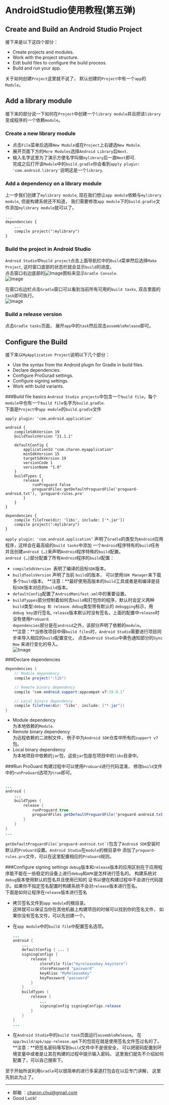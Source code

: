 AndroidStudio使用教程(第五弹)
===

Create and Build an Android Studio Project
---

接下来是以下这四个部分：     
- Create projects and modules.
- Work with the project structure.
- Eidt build files to configure the build process.
- Build and run your app. 

关于如何创建`Project`这里就不说了， 默认创建的`Project`中有一个`app`的`Module`。

Add a library module
---

接下来的部分说一下如何在`Project`中创建一个`library module`并且把该`library`变成程序的一个依赖`module`。

### Create a new library module

- 点击`File`菜单后选择`New Module`或在`Project`上右键选`New Module`.     
- 展开页面下方的`More Modules`选择`Android Library`后`Next`.      
- 输入名字这里为了演示方便名字叫做`mylibrary`后一直`Next`即可.      
完成之后打开该`Module`中的`build.gradle`你会看到`apply plugin: 'com.android.library'`说明这是一个`library`.    

### Add a dependency on a library module   
上一步我们创建了`mylibrary module`, 现在我们想让`app module`依赖与`mylibrary module`, 但是构建系统还不知道，
我们需要修改`app module`下的`build.gradle`文件添加`mylibrary module`就可以了。 

```xml
...
dependencies {
    ...
    compile project(":mylibrary")
}
```

### Build the project in Android Studio
`Android Studio`中`build project`点击上面导航栏中的`Build`菜单然后选择`Make Project`, 这时窗口底部的状态栏就会显示`build`的进度。       
点击窗口右边底部的![Image](https://github.com/CharonChui/Pictures/blob/master/AndroidStudio_5_2.png)图标来显示`Gradle Console`.      
![Image](https://github.com/CharonChui/Pictures/blob/master/AndroidStudio_5_3.png?raw=true)

在窗口右边栏点击`Gradle`窗口可以看到当前所有可用的`build tasks`, 双击里面的`task`即可执行。      
![Image](https://github.com/CharonChui/Pictures/blob/master/AndroidStudio_5_4.png?raw=true)

### Build a release version
点击`Gradle tasks`页面， 展开`app`中的`task`然后双击`assembleRelease`即可。 

Configure the Build
---

接下来以`MyApplication Project`说明以下几个部分：     
- Use the syntax from the Android plugin for Gradle in build files.
- Declare dependencies.
- Configure ProGurad settings. 
- Configure signing settings.
- Work with build variants. 

###Build file basics
`Android Studio projects`中包含一个`build file`，每个`module`中也有一个`build file`名字为`build.gradle`.  
下面是`Project`中`app module`的`build.gradle`文件      
```
apply plugin: 'com.android.application'

android {
    compileSdkVersion 19
    buildToolsVersion "21.1.1"

    defaultConfig {
        applicationId "com.charon.myapplication"
        minSdkVersion 15
        targetSdkVersion 19
        versionCode 1
        versionName "1.0"
    }
    buildTypes {
        release {
            runProguard false
            proguardFiles getDefaultProguardFile('proguard-android.txt'), 'proguard-rules.pro'
        }
    }
}

dependencies {
    compile fileTree(dir: 'libs', include: ['*.jar'])
    compile project(":mylibrary")
}

```
```apply plugin: 'com.android.application’```  声明了`Gradle`的类型为`Android`应用程序，这样会在最高级的`build tasks`中添加
一个`Android`程序特有的`build`任务并且创建`android {…}`来声明`Android`程序特殊的`build`配置。      
`android {…}`部分配置了所有`Android`程序的`build`配置：     
- `compileSdkVersion `表明了编译的目标`SDK`版本。
- `buildToolsVersion` 声明了当前 `build`的版本， 可以使用`SDK Manager`来下载多个`build`版本。 
    **注意：**最好使用高版本的`build`工具或者是和编译是目标`SDK`版本对应的`build`版本。 
- `defaultConfig`配置了`AndroidManifest.xml`中的重要设置。
- `buildTyppes`部分控制着如何去`build`和打包你的程序，默认时会定义两种`build`类型:`debug 和 release`. `debug`类型带有默认的
`debugging`标示，用`debug key`进行签名, `release`版本默认时没有签名，上面的配置中`release`时没有使用`ProGuard`.      
`dependencies`部分是在`android`之外，该部分声明了依赖的`module`。     
**注意：**当修改项目中得`build files`时，`Android Studio`需要进行项目同步来导入相应的`build`配置变化， 点击`Android Studio`中黄色通知部分的`Sync Now`
来进行变化的导入。               
![Image](https://github.com/CharonChui/Pictures/blob/master/AndroidStudio_5_5.png)     

###Declare dependencies
```java
dependencies {
    // Module dependency
    compile project(":lib")

    // Remote binary dependency
    compile 'com.android.support:appcompat-v7:19.0.1'

    // Local binary dependency
    compile fileTree(dir: 'libs', include: ['*.jar'])
}
```
- Module dependency     
    为本地依赖的`Module`. 
- Remote binary dependency    
    为远程依赖的二进制文件， 例子中为`Android SDK`仓库中所有的`support v7`包。    
- Local binary dependency     
    为本地项目中依赖的`jar`包，这些`jar`包是在项目中的`libs`目录中。    

###Run ProGuard
构建过程中可以使用`ProGuard`进行代码混淆， 修改`build`文件中的`runProGuard`选项为`true`即可。   
```java

...
android {
    ...
    buildTypes {
        release {
            runProguard true
            proguardFiles getDefaultProguardFile('proguard-android.txt'), 'proguard-rules.pro'
        }
    }
}
...
```
```getDefaultProguardFile(`proguard-android.txt`)```包含了`Android SDK`安装时默认的`ProGuard`设置。`Android Studio`在`module`的根目录中
添加了`proguard-rules.pro`文件，可以在这里配置相应的`ProGuard`规则。     


###Configure signing settings 
`debug`版本和`release`版本的应用区别在于应用程序能不能在一些稳定的设备上进行`debug`和`APK`是怎样进行签名的。 构建系统对`debug`版本使用默认的签名并且使用已知的
证书以便在构建过程中不会进行代码提示。如果你不指定签名配置时构建系统不会对`release`版本进行签名。   
下面是如何让程序在`release`版本进行签名      
- 拷贝签名文件到`app module`的根目录。     
    这样就可以保证当你在其他机器上构建项目的时候可以找到你的签名文件， 如果你没有签名文件，可以先创建一个。    
- 在`app module`中的`build file`中配置签名选项。     
    ```java
    ...
    android {
        ...
        defaultConfig { ... }
        signingConfigs {
            release {
                storeFile file("myreleasekey.keystore")
                storePassword "password"
                keyAlias "MyReleaseKey"
                keyPassword "password"
            }
        }
        buildTypes {
            release {
                ...
                signingConfig signingConfigs.release
            }
        }
    }
    ... 
    ```   

- 在`Android Studio`中的`build task`页面运行`assembleRelease`。 
在`app/build/apk/app-release.apk`下的包现在就是使用签名文件签过名的了。     
**注意：**把签名密码等写到`build`文件中不是很安全， 可以把密码配置到环境变量中或者是让其在构建的过程中提示输入密码。 这里我们就先不介绍如何配置了，可以自己搜索下。    

至于开始所说利用`Gradle`可以很简单的进行多渠道打包会在以后专门讲解， 这里先到此为止了。 	
	                  
		
---

- 邮箱 ：charon.chui@gmail.com  
- Good Luck! 